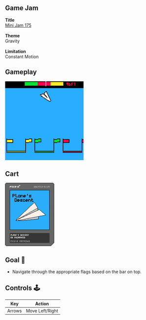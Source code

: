 

## Game Jam
**Title**<br>
[Mini Jam 175](https://itch.io/jam/mini-jam-175-gravity)<br><br>
**Theme**<br>
Gravity<br><br>
**Limitation**<br>
Constant Motion<br>


## Gameplay
![gameplay](https://github.com/sugarvoid/mini-jam-175/blob/main/gameplay.gif)
<br>

## Cart
![cart](https://github.com/sugarvoid/mini-jam-175/blob/main/mini_jam_175.p8.png)


## Goal :dart:

-   Navigate through the appropriate flags based on the bar on top.

## Controls :joystick:

|  Key   |   Action   |
| :----: | :--------: |
| Arrows |    Move Left/Right    |
